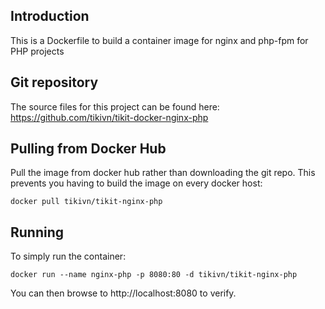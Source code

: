 ## Introduction
This is a Dockerfile to build a container image for nginx and php-fpm for PHP projects

## Git repository
The source files for this project can be found here: https://github.com/tikivn/tikit-docker-nginx-php

## Pulling from Docker Hub
Pull the image from docker hub rather than downloading the git repo. This prevents you having to build the image on every docker host:

```
docker pull tikivn/tikit-nginx-php
```

## Running
To simply run the container:

```
docker run --name nginx-php -p 8080:80 -d tikivn/tikit-nginx-php
```

You can then browse to http://localhost:8080 to verify.
